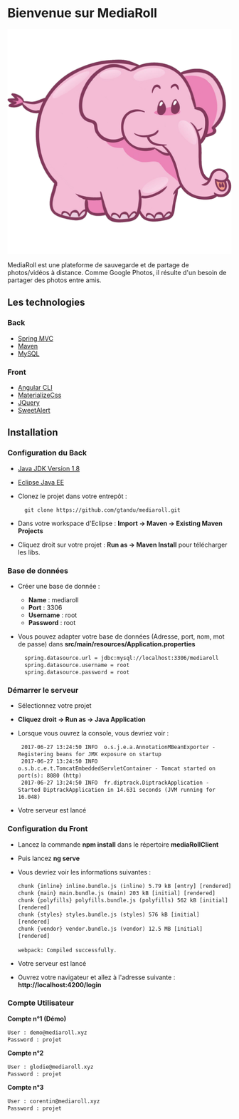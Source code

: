 # Bienvenue sur MediaRoll

![MediaRoll Logo](https://github.com/gtandu/mediaroll/blob/master/mediarollClient/src/assets/img/icon.png)

MediaRoll est une plateforme de sauvegarde et de partage de photos/vidéos à distance.
Comme Google Photos, il résulte d'un besoin de partager des photos entre amis.

##  Les technologies

### Back

* [Spring MVC](https://spring.io/)
* [Maven](https://maven.apache.org/)
* [MySQL](https://www.mysql.com/fr/)

### Front
* [Angular CLI](https://cli.angular.io/)
* [MaterializeCss](http://materializecss.com/)
* [JQuery](https://jquery.com/)
* [SweetAlert](http://t4t5.github.io/sweetalert/)

## Installation

### Configuration du Back

* [Java JDK Version 1.8](http://www.oracle.com/technetwork/pt/java/javase/downloads/jdk8-downloads-2133151.html)
* [Eclipse Java EE](http://www.eclipse.org/downloads/packages/eclipse-ide-java-ee-developers/keplersr2)
* Clonez le projet dans votre entrepôt :

		git clone https://github.com/gtandu/mediaroll.git
* Dans votre workspace d'Eclipse : **Import -> Maven -> Existing Maven Projects**
* Cliquez droit sur votre projet : **Run as -> Maven Install** pour télécharger les libs.

### Base de données

* Créer une base de donnée :
	* **Name** :  mediaroll
	* **Port** : 3306
	* **Username** : root
	* **Password** : root

* Vous pouvez adapter votre base de données (Adresse, port, nom, mot de passe) dans **src/main/resources/Application.properties**

		spring.datasource.url = jdbc:mysql://localhost:3306/mediaroll
		spring.datasource.username = root
		spring.datasource.password = root		
				
### Démarrer le serveur
* Sélectionnez votre projet
*  **Cliquez droit -> Run as -> Java Application**
*  Lorsque vous ouvrez la console, vous devriez voir  :

		2017-06-27 13:24:50 INFO  o.s.j.e.a.AnnotationMBeanExporter - Registering beans for JMX exposure on startup
		2017-06-27 13:24:50 INFO  o.s.b.c.e.t.TomcatEmbeddedServletContainer - Tomcat started on port(s): 8080 (http)
		2017-06-27 13:24:50 INFO  fr.diptrack.DiptrackApplication - Started DiptrackApplication in 14.631 seconds (JVM running for 16.048)
			
*  Votre serveur est lancé

### Configuration du Front

* Lancez la commande **npm install** dans le répertoire **mediaRollClient**
* Puis lancez **ng serve** 
* Vous devriez voir les informations suivantes :

      chunk {inline} inline.bundle.js (inline) 5.79 kB [entry] [rendered]
      chunk {main} main.bundle.js (main) 203 kB [initial] [rendered]
      chunk {polyfills} polyfills.bundle.js (polyfills) 562 kB [initial] [rendered]
      chunk {styles} styles.bundle.js (styles) 576 kB [initial] [rendered]
      chunk {vendor} vendor.bundle.js (vendor) 12.5 MB [initial] [rendered]

      webpack: Compiled successfully.
      
* Votre serveur est lancé
* Ouvrez votre navigateur et allez à l'adresse suivante : **http://localhost:4200/login**

### Compte Utilisateur

**Compte n°1 (Démo)**

	User : demo@mediaroll.xyz
	Password : projet

**Compte n°2**

	User : glodie@mediaroll.xyz
	Password : projet

**Compte n°3**

	User : corentin@mediaroll.xyz
	Password : projet



